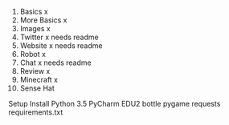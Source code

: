 
1. Basics x
2. More Basics x
3. Images x
4. Twitter x needs readme
5. Website x needs readme
6. Robot x
7. Chat x needs readme
8. Review x
9. Minecraft x
10. Sense Hat


Setup
Install
Python 3.5
PyCharm EDU2
bottle
pygame
requests
requirements.txt

